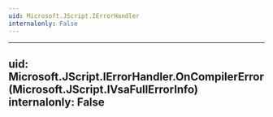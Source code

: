 ```yaml
---
uid: Microsoft.JScript.IErrorHandler
internalonly: False
---
```


---
uid: Microsoft.JScript.IErrorHandler.OnCompilerError(Microsoft.JScript.IVsaFullErrorInfo)
internalonly: False
---
